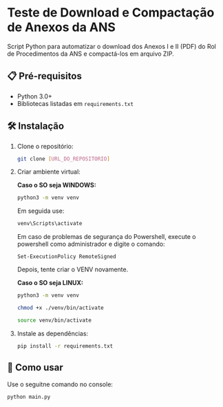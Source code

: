 # Teste de Download e Compactação de Anexos da ANS

Script Python para automatizar o download dos Anexos I e II (PDF) do Rol de Procedimentos da ANS e compactá-los em arquivo ZIP.

## 📋 Pré-requisitos
- Python 3.0+
- Bibliotecas listadas em `requirements.txt`

## 🛠 Instalação
1. Clone o repositório:
   ```bash
   git clone [URL_DO_REPOSITORIO]

2. Criar ambiente virtual:

    **Caso o SO seja WINDOWS:**
    ```bash
    python3 -m venv venv
    ```
    Em seguida use:
    ```bash
    venv\Scripts\activate
    ```


    Em caso de problemas de segurança do Powershell, execute o powershell como administrador e digite o comando: 
    ```
    Set-ExecutionPolicy RemoteSigned
    ```

    Depois, tente criar o VENV novamente.

    **Caso o SO seja LINUX:**
    ``` bash
    python3 -m venv venv

    chmod +x ./venv/bin/activate

    source venv/bin/activate
    ```


3. Instale as dependências:

    ```bash 
    pip install -r requirements.txt
    ```

## 🚀 Como usar

Use o seguitne comando no console:
```bash
python main.py
```



